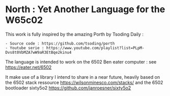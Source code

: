 # North : Yet Another Language for the W65c02 

This work is fully inspired by the amazing Porth by Tsoding Daily :

    - Source code : https://github.com/tsoding/porth
    - Youtube serie : https://www.youtube.com/playlist?list=PLpM-Dvs8t0VbMZA7wW9aR3EtBqe2kinu4

The language is intended to work on the 6502 Ben eater computer : see https://eater.net/6502

It make use of a library I intend to share in a near future, heavily based on the 6502 stack ressource https://wilsonminesco.com/stacks/ and the 6502 bootloader sixty5o2 https://github.com/janroesner/sixty5o2

